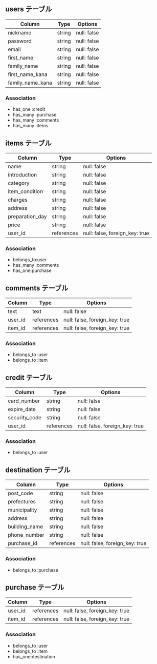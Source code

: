 


  ## users テーブル

  | Column             | Type   | Options     |
  | ------------------ | ------ | ----------- |
  | nickname           | string | null: false |
  | password           | string | null: false |
  | email              | string | null: false |
  | first_name         | string | null: false |
  | family_name        | string | null: false |
  | first_name_kana    | string | null: false |
  | family_name_kana   | string | null: false |


  ### Association
  - has_one :credit
  - has_many :purchase
  - has_many :comments
  - has_many :items


  ## items テーブル
  | Column           | Type       | Options                        |
  | ---------------- | ---------- | ------------------------------ |
  | name             | string     | null: false                    |
  | introduction     | string     | null: false                    |
  | category         | string     | null: false                    |
  | item_condition   | string     | null: false                    |
  | charges          | string     | null: false                    |
  | address          | string     | null: false                    |
  | preparation_day  | string     | null: false                    |
  | price            | string     | null: false                    |
  | user_id          | references | null: false, foreign_key: true |

  ### Association
  - belongs_to:user
  - has_many :comments
  - has_one:purchase




  ## comments テーブル
  | Column       | Type       | Options                        |
  | ------------ | ---------- | ------------------------------ |
  | text         | text       | null: false                    |
  | user_id      | references | null: false, foreign_key: true |
  | item_id      | references | null: false, foreign_key: true |


  ### Association
  - belongs_to :user
  - belongs_to :item



  ## credit テーブル
  | Column        | Type       | Options                        |
  | ------------- | ---------- | ------------------------------ |
  | card_number   | string     | null: false                    |
  | expire_date   | string     | null: false                    |
  | security_code | string     | null: false                    |
  | user_id       | references | null: false, foreign_key: true |

  ### Association
  - belongs_to :user


  ## destination テーブル
  | Column        | Type       | Options                        |
  | ------------- | ---------- | ------------------------------ |
  | post_code     | string     | null: false                    |
  | prefectures   | string     | null: false                    |
  | municipality  | string     | null: false                    |
  | address       | string     | null: false                    |
  | building_name | string     | null: false                    |
  | phone_number  | string     | null: false                    |
  | purchase_id   | references | null: false, foreign_key: true |

  ### Association
  - belongs_to :purchase


  ## purchase テーブル
  | Column        | Type       | Options                        |
  | ------------- | ---------- | ------------------------------ |
  | user_id       | references | null: false, foreign_key: true |
  | item_id       | references | null: false, foreign_key: true |

  ### Association
  - belongs_to :user
  - belongs_to :item
  - has_one:destination